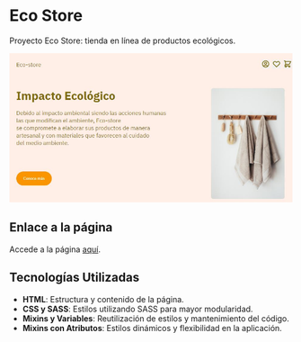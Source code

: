 # Eco Store

Proyecto Eco Store: tienda en línea de productos ecológicos.

![Vista Previa](./assets/img/pagina.JPG)

## Enlace a la página

Accede a la página [aquí](https://miguelvasquezal.github.io/eco-store.io/).

## Tecnologías Utilizadas

- **HTML**: Estructura y contenido de la página.
- **CSS y SASS**: Estilos utilizando SASS para mayor modularidad.
- **Mixins y Variables**: Reutilización de estilos y mantenimiento del código.
- **Mixins con Atributos**: Estilos dinámicos y flexibilidad en la aplicación.
